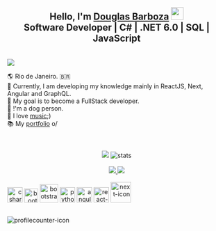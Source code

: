 ### <h2 align="center">Hello, I'm [Douglas Barboza](https://www.linkedin.com/in/douglas-barboza/) <img src="https://github.com/TheDudeThatCode/TheDudeThatCode/blob/master/Assets/Hi.gif" width="29px"></img><br>Software Developer | C# | .NET 6.0 | SQL | JavaScript</h2> <br>

<!-- About me -->
<div>
<img src="https://readme-typing-svg.demolab.com?font=Londrina+Outline&size=30&pause=500&color=D4C5BB&width=435&lines=About+me:"/>
</div>

🌎 Rio de Janeiro. 🇧🇷 <br>
🌱 Currently, I am developing my knowledge mainly in ReactJS, Next, Angular and GraphQL. <br>
🥅  My goal is to become a FullStack developer. <br>
🐶 !'m a dog person. <br>
🎵 I love [music](https://open.spotify.com/intl-pt/track/0ghzMo2eNij7veg1kG3p9p?si=635ce5590a6b4de1);) <br>
 📚 My [portfolio](https://douglimaonline.github.io/meu-site/) o/ <br> 
<br>
<br>

<!-- Most Used Lenguage Stats -->
<div align="center">
  <img src="https://github-readme-stats.vercel.app/api?username=douglimaonline&hide=contribs&show_icons=true&theme=transparent&hide_border=true&title_color=D4C5BB&hide_rank=true&card_width=320&locale=pt-br">
  <img src="https://github-readme-stats.vercel.app/api/top-langs/?username=douglimaonline&layout=donut&theme=transparent&hide_border=true&title_color=D4C5BB&include_all_commits=true&langs_count=7&hide=Rich+Text+Format,html"
    alt="stats"><br />
 <br>
</div>


<!-- Repositories -->
<div align="center"<br>
  <a href="https://github.com/douglimaonline/quiz" target="_blank">
  <img src="https://github-readme-stats.vercel.app/api/pin/?username=douglimaonline&repo=quiz&theme=transparent&title_color=D4C5BB&hide_border=true" />
</a>
<a href="https://github.com/douglimaonline/meu-site" target="_blank">
  <img src="https://github-readme-stats.vercel.app/api/pin/?username=douglimaonline&repo=meu-site&theme=transparent&title_color=D4C5BB&hide_border=true" />
</a>
</div>

<!-- DevIcons -->
<div align="end" style="display: inline-block;"><br>
 <a href="https://learn.microsoft.com/en-us/dotnet/csharp/tour-of-csharp/overview"><img alt="csharp-icon" height="35" width="35" src="https://cdn.jsdelivr.net/gh/devicons/devicon/icons/csharp/csharp-original.svg" /></a>
 <a href="https://dotnet.microsoft.com/en-us/apps/aspnet"><img alt="bootstrap-icon" height="32" width="32" src="https://cdn.jsdelivr.net/gh/devicons/devicon/icons/dotnetcore/dotnetcore-original.svg" /></a>
 <a href="https://www.w3schools.com/sql/default.asp"><img alt="bootstrap-icon" height="42" width="42" src="https://cdn.jsdelivr.net/gh/devicons/devicon/icons/microsoftsqlserver/microsoftsqlserver-plain-wordmark.svg" /></a>
 <a href="https://www.python.org/psf-landing/"><img alt="python-icon" height="35" width="35" src="https://cdn.jsdelivr.net/gh/devicons/devicon/icons/python/python-original.svg" /></a>
 <a href="https://angular.dev/"><img alt="angular-icon" height="35" width="35" src="https://cdn.jsdelivr.net/gh/devicons/devicon@latest/icons/angular/angular-original.svg" /></a>
 <a href="https://react.dev/"><img alt="react-icon" height="35" width="35" src="https://cdn.jsdelivr.net/gh/devicons/devicon@latest/icons/react/react-original.svg" /></a>
 <a href="https://nextjs.org/"><img alt="next-icon" height="47" width="47" src="https://cdn.jsdelivr.net/gh/devicons/devicon@latest/icons/nextjs/nextjs-original-wordmark.svg" /></a>
</div>

##
<!-- Profile Counter -->
<img alt="profilecounter-icon" align="start" src="https://komarev.com/ghpvc/?username=douglimaonline&color=grey">
